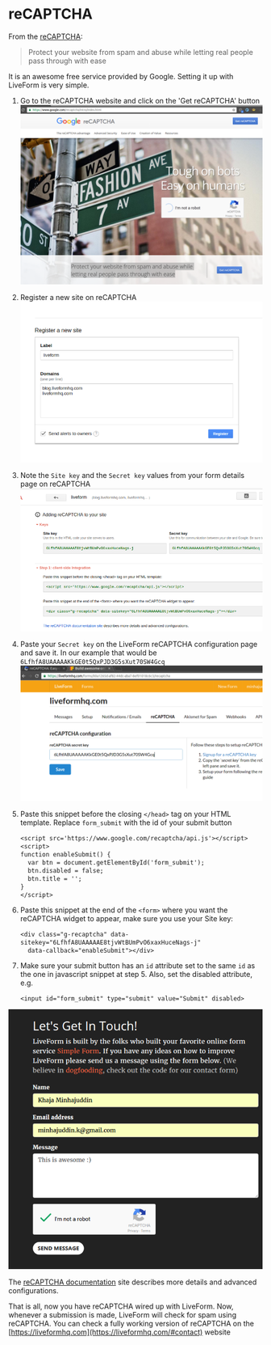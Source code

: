 # reCAPTCHA

From the [reCAPTCHA](https://www.google.com/recaptcha/intro/index.html):

> Protect your website from spam and abuse while letting real people pass through with ease

It is an awesome free service provided by Google. Setting it up with LiveForm is very simple.

 1. Go to the reCAPTCHA website and click on the 'Get reCAPTCHA' button
  ![Get reCAPTCHA](/images/recaptcha/recaptcha-home-1.png)
 2. Register a new site on reCAPTCHA
  ![Register a new site](/images/recaptcha/recaptcha-register-site-2.png)
 3. Note the `Site key` and the `Secret key` values from your form details page on reCAPTCHA
  ![Site and secret key](/images/recaptcha/recaptcha-keys-3.png)
 4. Paste your `Secret key` on the LiveForm reCAPTCHA configuration page and save it. In our example that would be `6LfhfA8UAAAAAKkGE0t5QxPJD3G5sXut70SW4Gcq`
  ![Liveform reCAPTCHA configuration](/images/recaptcha/recaptcha-liveform-setting-4.png)
 5. Paste this snippet before the closing `</head>` tag on your HTML template. Replace `form_submit` with the id of your submit button

        <script src='https://www.google.com/recaptcha/api.js'></script>
        <script>
        function enableSubmit() {
          var btn = document.getElementById('form_submit');
          btn.disabled = false;
          btn.title = '';
        }
        </script>

 6. Paste this snippet at the end of the `<form>` where you want the reCAPTCHA widget to appear, make sure you use your Site key:

        <div class="g-recaptcha" data-sitekey="6LfhfA8UAAAAAE8tjvWtBUmPvO6xaxHuceNags-j"
          data-callback="enableSubmit"></div>

 7. Make sure your submit button has an `id` attribute set to the same `id` as the one in javascript snippet at step 5. Also, set the disabled attribute, e.g.

        <input id="form_submit" type="submit" value="Submit" disabled>

![Final form with reCAPTCHA](/images/recaptcha/recaptcha-final-6.png)

The [reCAPTCHA documentation](https://developers.google.com/recaptcha/) site describes more details and advanced configurations.

That is all, now you have reCAPTCHA wired up with LiveForm. Now, whenever a submission is made, LiveForm will check for spam using reCAPTCHA.
You can check a fully working version of reCAPTCHA on the [https://liveformhq.com](https://liveformhq.com/#contact) website
